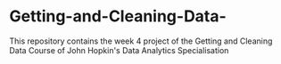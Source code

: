 # Getting-and-Cleaning-Data-
This repository contains the week 4 project of the Getting and Cleaning Data Course of John Hopkin's Data Analytics Specialisation
